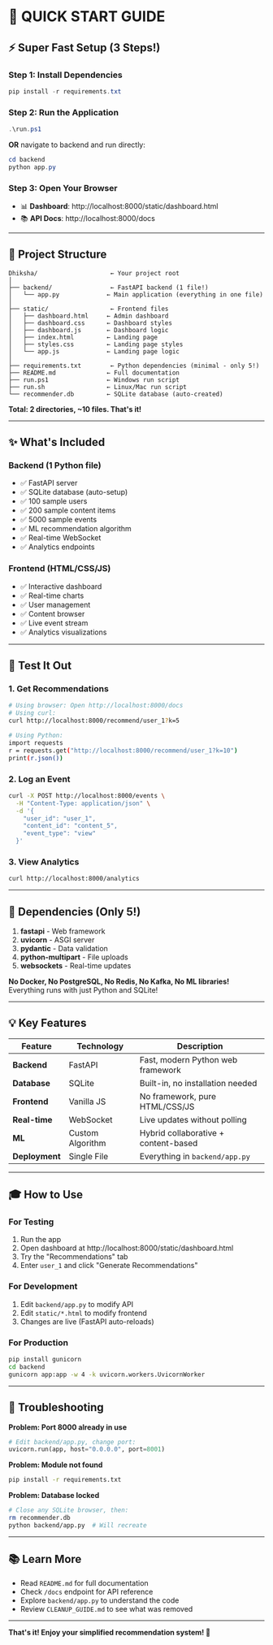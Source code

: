 # 🚀 QUICK START GUIDE

## ⚡ Super Fast Setup (3 Steps!)

### Step 1: Install Dependencies
```powershell
pip install -r requirements.txt
```

### Step 2: Run the Application
```powershell
.\run.ps1
```
**OR** navigate to backend and run directly:
```powershell
cd backend
python app.py
```

### Step 3: Open Your Browser
- 📊 **Dashboard**: http://localhost:8000/static/dashboard.html
- 📚 **API Docs**: http://localhost:8000/docs

---

## 📁 Project Structure

```
Dhiksha/                    ← Your project root
│
├── backend/                ← FastAPI backend (1 file!)
│   └── app.py             ← Main application (everything in one file)
│
├── static/                 ← Frontend files
│   ├── dashboard.html     ← Admin dashboard
│   ├── dashboard.css      ← Dashboard styles
│   ├── dashboard.js       ← Dashboard logic
│   ├── index.html         ← Landing page
│   ├── styles.css         ← Landing page styles
│   └── app.js             ← Landing page logic
│
├── requirements.txt        ← Python dependencies (minimal - only 5!)
├── README.md              ← Full documentation
├── run.ps1                ← Windows run script
├── run.sh                 ← Linux/Mac run script
└── recommender.db         ← SQLite database (auto-created)
```

**Total: 2 directories, ~10 files. That's it!**

---

## ✨ What's Included

### Backend (1 Python file)
- ✅ FastAPI server
- ✅ SQLite database (auto-setup)
- ✅ 100 sample users
- ✅ 200 sample content items
- ✅ 5000 sample events
- ✅ ML recommendation algorithm
- ✅ Real-time WebSocket
- ✅ Analytics endpoints

### Frontend (HTML/CSS/JS)
- ✅ Interactive dashboard
- ✅ Real-time charts
- ✅ User management
- ✅ Content browser
- ✅ Live event stream
- ✅ Analytics visualizations

---

## 🎯 Test It Out

### 1. Get Recommendations
```bash
# Using browser: Open http://localhost:8000/docs
# Using curl:
curl http://localhost:8000/recommend/user_1?k=5

# Using Python:
import requests
r = requests.get("http://localhost:8000/recommend/user_1?k=10")
print(r.json())
```

### 2. Log an Event
```bash
curl -X POST http://localhost:8000/events \
  -H "Content-Type: application/json" \
  -d '{
    "user_id": "user_1",
    "content_id": "content_5",
    "event_type": "view"
  }'
```

### 3. View Analytics
```bash
curl http://localhost:8000/analytics
```

---

## 🔧 Dependencies (Only 5!)

1. **fastapi** - Web framework
2. **uvicorn** - ASGI server
3. **pydantic** - Data validation
4. **python-multipart** - File uploads
5. **websockets** - Real-time updates

**No Docker, No PostgreSQL, No Redis, No Kafka, No ML libraries!**
Everything runs with just Python and SQLite!

---

## 💡 Key Features

| Feature | Technology | Description |
|---------|-----------|-------------|
| **Backend** | FastAPI | Fast, modern Python web framework |
| **Database** | SQLite | Built-in, no installation needed |
| **Frontend** | Vanilla JS | No framework, pure HTML/CSS/JS |
| **Real-time** | WebSocket | Live updates without polling |
| **ML** | Custom Algorithm | Hybrid collaborative + content-based |
| **Deployment** | Single File | Everything in `backend/app.py` |

---

## 🎓 How to Use

### For Testing
1. Run the app
2. Open dashboard at http://localhost:8000/static/dashboard.html
3. Try the "Recommendations" tab
4. Enter `user_1` and click "Generate Recommendations"

### For Development
1. Edit `backend/app.py` to modify API
2. Edit `static/*.html` to modify frontend
3. Changes are live (FastAPI auto-reloads)

### For Production
```bash
pip install gunicorn
cd backend
gunicorn app:app -w 4 -k uvicorn.workers.UvicornWorker
```

---

## 🐛 Troubleshooting

**Problem: Port 8000 already in use**
```python
# Edit backend/app.py, change port:
uvicorn.run(app, host="0.0.0.0", port=8001)
```

**Problem: Module not found**
```bash
pip install -r requirements.txt
```

**Problem: Database locked**
```bash
# Close any SQLite browser, then:
rm recommender.db
python backend/app.py  # Will recreate
```

---

## 📚 Learn More

- Read `README.md` for full documentation
- Check `/docs` endpoint for API reference
- Explore `backend/app.py` to understand the code
- Review `CLEANUP_GUIDE.md` to see what was removed

---

**That's it! Enjoy your simplified recommendation system! 🎉**
